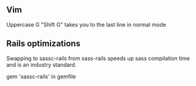 ## Vim 

Uppercase G "Shift G" takes you to the last line in normal mode

## Rails optimizations

Swapping to sassc-rails from sass-rails speeds up sass compilation time and is an industry standard. 

gem 'sassc-rails' in gemfile
